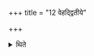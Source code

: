 +++
title = "12 वेहद्द्वितीये"

+++

<details><summary>थिते</summary>

12. A cow that miscarries (vehat) (should be the first of the three-hundred-thirty-three gifts) on the second day.  
</details>
